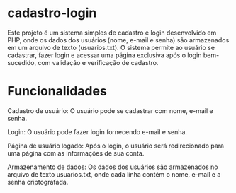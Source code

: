 # cadastro-login
Este projeto é um sistema simples de cadastro e login desenvolvido em PHP, onde os dados dos usuários (nome, e-mail e senha) são armazenados em um arquivo de texto (usuarios.txt). O sistema permite ao usuário se cadastrar, fazer login e acessar uma página exclusiva após o login bem-sucedido, com validação e verificação de cadastro.

# Funcionalidades
Cadastro de usuário: O usuário pode se cadastrar com nome, e-mail e senha.

Login: O usuário pode fazer login fornecendo e-mail e senha.

Página de usuário logado: Após o login, o usuário será redirecionado para uma página com as informações de sua conta.

Armazenamento de dados: Os dados dos usuários são armazenados no arquivo de texto usuarios.txt, onde cada linha contém o nome, e-mail e a senha criptografada.
